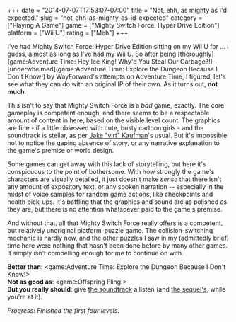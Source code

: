 +++
date = "2014-07-07T17:53:07-07:00"
title = "Not, ehh, as mighty as I'd expected."
slug = "not-ehh-as-mighty-as-id-expected"
category = ["Playing A Game"]
game = ["Mighty Switch Force! Hyper Drive Edition"]
platform = ["Wii U"]
rating = ["Meh"]
+++

I've had Mighty Switch Force! Hyper Drive Edition sitting on my Wii U for ... I guess, almost as long as I've had my Wii U.  So after being [thoroughly](game:Adventure Time: Hey Ice King! Why'd You Steal Our Garbage?!) [underwhelmed](game:Adventure Time: Explore the Dungeon Because I Don't Know!) by WayForward's attempts on Adventure Time, I figured, let's see what they can do with an original IP of their own.  As it turns out, <b>not much</b>.

This isn't to say that Mighty Switch Force is a <i>bad</i> game, exactly.  The core gameplay is competent enough, and there seems to be a respectable amount of content in here, based on the visible level count.  The graphics are fine - if a little obsessed with cute, busty cartoon girls - and the soundtrack is stellar, as per <a href="http://virt.bandcamp.com/music">Jake "virt" Kaufman</a>'s usual.  But it's impossible not to notice the gaping absence of story, or any narrative explanation to the game's premise or world design.

Some games can get away with this lack of storytelling, but here it's conspicuous to the point of bothersome.  With how strongly the game's characters are visually detailed, it just doesn't make <i>sense</i> that there isn't any amount of expository text, or any spoken narration -- especially in the midst of voice samples for random game actions, like checkpoints and health pick-ups.  It's baffling that the graphics and sound are as polished as they are, but there is no attention whatsoever paid to the game's premise.

And without that, all that Mighty Switch Force really offers is a competent, but relatively unoriginal platform-puzzle game.  The collision-switching mechanic is hardly new, and the other puzzles I saw in my (admittedly brief) time here were nothing that hasn't been done before by many other games.  It simply isn't compelling enough for me to continue on with.

<b>Better than</b>: <game:Adventure Time: Explore the Dungeon Because I Don't Know!>  
<b>Not as good as</b>: <game:Offspring Fling!>  
<b>But you really should</b>: give <a href="http://virt.bandcamp.com/album/mighty-switch-force-ost">the soundtrack</a> a listen (and <a href="http://virt.bandcamp.com/album/mighty-switch-force-2-ost">the sequel's</a>, while you're at it).

<i>Progress: Finished the first four levels.</i>
